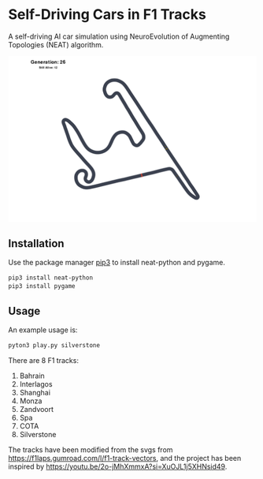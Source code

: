 # Self-Driving Cars in F1 Tracks

A self-driving AI car simulation using NeuroEvolution of Augmenting Topologies (NEAT) algorithm. 

![alt text](images/example.png)

## Installation 

Use the package manager [pip3](https://pip.pypa.io/en/stable/) to install neat-python and pygame. 

```bash
pip3 install neat-python
pip3 install pygame
```

## Usage

An example usage is:

```bash
pyton3 play.py silverstone
```

There are 8 F1 tracks:

1. Bahrain
2. Interlagos
3. Shanghai
4. Monza
5. Zandvoort
6. Spa
7. COTA
8. Silverstone

The tracks have been modified from the svgs from https://f1laps.gumroad.com/l/f1-track-vectors, and the project has been inspired by https://youtu.be/2o-jMhXmmxA?si=XuOJL1j5XHNsid49.

